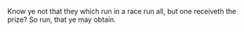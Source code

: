 Know ye not that they which run in a race run all, but one receiveth the prize? So run, that ye may obtain.
